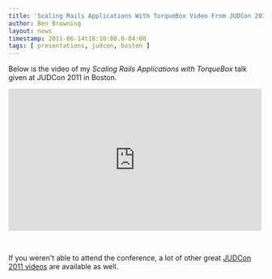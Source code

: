 ```yaml
---
title: 'Scaling Rails Applications With TorqueBox Video From JUDCon 2011'
author: Ben Browning
layout: news
timestamp: 2011-06-14t18:10:00.0-04:00
tags: [ presentations, judcon, boston ]
---
```


[judcon_videos]: http://www.jboss.org/events/JUDCon/sessionvideos.html

Below is the video of my _Scaling Rails Applications with TorqueBox_
talk given at JUDCon 2011 in Boston.

<iframe src="http://player.vimeo.com/video/24777987?title=0&amp;byline=0&amp;portrait=0" width="500" height="281" frameborder="0"></iframe><p>&nbsp;</p>

If you weren't able to attend the conference, a lot of other great
[JUDCon 2011 videos][judcon_videos] are available as well.
